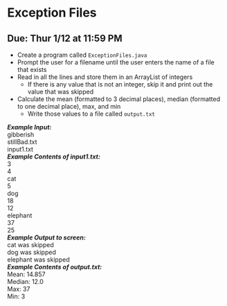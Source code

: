 # Exception Files

## Due: Thur 1/12 at 11:59 PM

- Create a program called `ExceptionFiles.java`
- Prompt the user for a filename until the user enters the name of a file that exists
- Read in all the lines and store them in an ArrayList of integers
  - If there is any value that is not an integer, skip it and print out the value that was skipped
-  Calculate the mean (formatted to 3 decimal places), median (formatted to one decimal place), max, and min
   -  Write those values to a file called `output.txt`

***Example Input:***\
gibberish\
stillBad.txt\
input1.txt\
***Example Contents of input1.txt:***\
3\
4\
cat\
5\
dog\
18\
12\
elephant\
37\
25\
***Example Output to screen:***\
cat was skipped\
dog was skipped\
elephant was skipped\
***Example Contents of output.txt:***\
Mean: 14.857\
Median: 12.0\
Max: 37\
Min: 3
